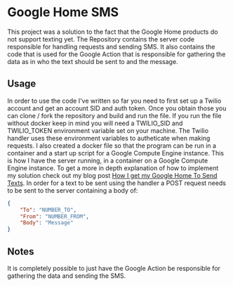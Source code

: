 # Google Home SMS

This project was a solution to the fact that the Google Home products do
not support texting yet. The Repository contains the server code responsible
for handling requests and sending SMS. It also contains the code that is used for the 
Google Action that is responsible for gathering the data as in who the text
should be sent to and the message. 

## Usage
In order to use the code I've written so far you need to first set up a
Twilio account and get an account SID and auth token. Once you obtain those
you can clone / fork the repository and build and run the file. If you run the file without 
docker keep in mind you will need a TWILIO_SID and TWILIO_TOKEN environment variable set on your machine. The Twilio handler uses these environment variables to autheticate when making requests. I also created a docker file so that the program can be run in a container and a start up script for a Google Compute Engine instance. This is how  I have the server running, in a container on a Google Compute Engine instance. To get a more in depth explanation of how to implement my solution check out my blog post [How I get my Google Home To Send Texts](https://medium.com/@itsHabib/how-i-got-my-google-home-to-send-texts-daebee10c339). In order for a text to be sent using the handler a POST request needs to be sent to the server containing a body of:
```json
{
    "To": "NUMBER_TO",
    "From": "NUMBER_FROM",
    "Body": "Message"
}
```

## Notes
It is completely possible to just have the Google Action be responsible for gathering the
data and sending the SMS.